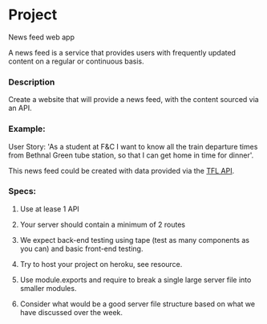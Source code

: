 # Project

News feed web app

A news feed is a service that provides users with frequently updated content on a regular or continuous basis. 

### Description

Create a website that will provide a news feed, with the content sourced via an API. 

### Example:

User Story:
'As a student at F&C I want to know all the train departure times from Bethnal Green tube station, so that I can get home in time for dinner'.

This news feed could be created with data provided via the [TFL API](https://api.tfl.gov.uk/).

### Specs:

1) Use at lease 1 API

2) Your server should contain a minimum of 2 routes

3) We expect back-end testing using tape (test as many components as you can) and basic front-end testing.

4) Try to host your project on heroku, see resource.

5) Use module.exports and require to break a single large server file into smaller modules.

6) Consider what would be a good server file structure based on what we have discussed over the week.
